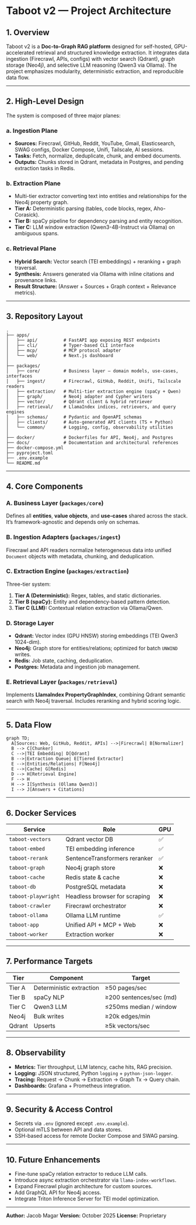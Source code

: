 # Taboot v2 — Project Architecture

## 1. Overview

Taboot v2 is a **Doc-to-Graph RAG platform** designed for self-hosted, GPU-accelerated retrieval and structured knowledge extraction. It integrates data ingestion (Firecrawl, APIs, configs) with vector search (Qdrant), graph storage (Neo4j), and selective LLM reasoning (Qwen3 via Ollama). The project emphasizes modularity, deterministic extraction, and reproducible data flow.

---

## 2. High-Level Design

The system is composed of three major planes:

### a. Ingestion Plane

* **Sources:** Firecrawl, GitHub, Reddit, YouTube, Gmail, Elasticsearch, SWAG configs, Docker Compose, Unifi, Tailscale, AI sessions.
* **Tasks:** Fetch, normalize, deduplicate, chunk, and embed documents.
* **Outputs:** Chunks stored in Qdrant, metadata in Postgres, and pending extraction tasks in Redis.

### b. Extraction Plane

* Multi-tier extractor converting text into entities and relationships for the Neo4j property graph.
* **Tier A:** Deterministic parsing (tables, code blocks, regex, Aho-Corasick).
* **Tier B:** spaCy pipeline for dependency parsing and entity recognition.
* **Tier C:** LLM window extraction (Qwen3-4B-Instruct via Ollama) on ambiguous spans.

### c. Retrieval Plane

* **Hybrid Search:** Vector search (TEI embeddings) + reranking + graph traversal.
* **Synthesis:** Answers generated via Ollama with inline citations and provenance links.
* **Result Structure:** (Answer + Sources + Graph context + Relevance metrics).

---

## 3. Repository Layout

```
.
├── apps/
│   ├── api/          # FastAPI app exposing REST endpoints
│   ├── cli/          # Typer-based CLI interface
│   ├── mcp/          # MCP protocol adapter
│   └── web/          # Next.js dashboard
│
├── packages/
│   ├── core/         # Business layer — domain models, use-cases, interfaces
│   ├── ingest/       # Firecrawl, GitHub, Reddit, Unifi, Tailscale readers
│   ├── extraction/   # Multi-tier extraction engine (spaCy + Qwen)
│   ├── graph/        # Neo4j adapter and Cypher writers
│   ├── vector/       # Qdrant client & hybrid retriever
│   ├── retrieval/    # LlamaIndex indices, retrievers, and query engines
│   ├── schemas/      # Pydantic and OpenAPI schemas
│   ├── clients/      # Auto-generated API clients (TS + Python)
│   └── common/       # Logging, config, observability utilities
│
├── docker/           # Dockerfiles for API, Neo4j, and Postgres
├── docs/             # Documentation and architectural references
├── docker-compose.yml
├── pyproject.toml
├── .env.example
└── README.md
```

---

## 4. Core Components

### A. Business Layer (`packages/core`)

Defines all **entities**, **value objects**, and **use-cases** shared across the stack. It’s framework-agnostic and depends only on schemas.

### B. Ingestion Adapters (`packages/ingest`)

Firecrawl and API readers normalize heterogeneous data into unified `Document` objects with metadata, chunking, and deduplication.

### C. Extraction Engine (`packages/extraction`)

Three-tier system:

1. **Tier A (Deterministic):** Regex, tables, and static dictionaries.
2. **Tier B (spaCy):** Entity and dependency-based pattern detection.
3. **Tier C (LLM):** Contextual relation extraction via Ollama/Qwen.

### D. Storage Layer

* **Qdrant:** Vector index (GPU HNSW) storing embeddings (TEI Qwen3 1024-dim).
* **Neo4j:** Graph store for entities/relations; optimized for batch `UNWIND` writes.
* **Redis:** Job state, caching, deduplication.
* **Postgres:** Metadata and ingestion job management.

### E. Retrieval Layer (`packages/retrieval`)

Implements **LlamaIndex PropertyGraphIndex**, combining Qdrant semantic search with Neo4j traversal. Includes reranking and hybrid scoring logic.

---

## 5. Data Flow

```mermaid
graph TD;
  A[Sources: Web, GitHub, Reddit, APIs] -->|Firecrawl| B[Normalizer]
  B --> C[Chunker]
  C -->|TEI Embedding| D[Qdrant]
  B -->|Extraction Queue| E[Tiered Extractor]
  E -->|Entities/Relations| F[Neo4j]
  E -->|Cache| G[Redis]
  D --> H[Retrieval Engine]
  F --> H
  H --> I[Synthesis (Ollama Qwen3)]
  I --> J[Answers + Citations]
```

---

## 6. Docker Services

| Service             | Role                          | GPU |
| ------------------- | ----------------------------- | --- |
| `taboot-vectors`    | Qdrant vector DB              | ✅   |
| `taboot-embed`      | TEI embedding inference       | ✅   |
| `taboot-rerank`     | SentenceTransformers reranker | ✅   |
| `taboot-graph`      | Neo4j graph store             | ❌   |
| `taboot-cache`      | Redis state & cache           | ❌   |
| `taboot-db`         | PostgreSQL metadata           | ❌   |
| `taboot-playwright` | Headless browser for scraping | ❌   |
| `taboot-crawler`    | Firecrawl orchestrator        | ❌   |
| `taboot-ollama`     | Ollama LLM runtime            | ✅   |
| `taboot-app`        | Unified API + MCP + Web       | ❌   |
| `taboot-worker`     | Extraction worker             | ❌   |

---

## 7. Performance Targets

| Tier   | Component                | Target                  |
| ------ | ------------------------ | ----------------------- |
| Tier A | Deterministic extraction | ≥50 pages/sec           |
| Tier B | spaCy NLP                | ≥200 sentences/sec (md) |
| Tier C | Qwen3 LLM                | ≤250ms median / window  |
| Neo4j  | Bulk writes              | ≥20k edges/min          |
| Qdrant | Upserts                  | ≥5k vectors/sec         |

---

## 8. Observability

* **Metrics:** Tier throughput, LLM latency, cache hits, RAG precision.
* **Logging:** JSON structured, Python `logging` + `python-json-logger`.
* **Tracing:** Request → Chunk → Extraction → Graph Tx → Query chain.
* **Dashboards:** Grafana + Prometheus integration.

---

## 9. Security & Access Control

* Secrets via `.env` (ignored except `.env.example`).
* Optional mTLS between API and data stores.
* SSH-based access for remote Docker Compose and SWAG parsing.

---

## 10. Future Enhancements

* Fine-tune spaCy relation extractor to reduce LLM calls.
* Introduce async extraction orchestrator via `llama-index-workflows`.
* Expand Firecrawl plugin architecture for custom sources.
* Add GraphQL API for Neo4j access.
* Integrate Triton Inference Server for TEI model optimization.

---

**Author:** Jacob Magar
**Version:** October 2025
**License:** Proprietary
